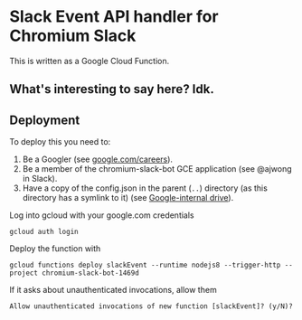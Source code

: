 # Slack Event API handler for Chromium Slack

This is written as a Google Cloud Function.

[code]: index.js

## What's interesting to say here? Idk.

## Deployment

To deploy this you need to:
1. Be a Googler (see [google.com/careers](google.com/careers)).
2. Be a member of the chromium-slack-bot GCE application (see @ajwong in Slack).
3. Have a copy of the config.json in the parent (`..`) directory (as this directory has a symlink to it) (see [Google-internal drive](http://go/chromium-slack-event-bot-config)).

Log into gcloud with your google.com credentials
```
gcloud auth login
```

Deploy the function with
```
gcloud functions deploy slackEvent --runtime nodejs8 --trigger-http --project chromium-slack-bot-1469d
```

If it asks about unauthenticated invocations, allow them
```
Allow unauthenticated invocations of new function [slackEvent]? (y/N)?
```



